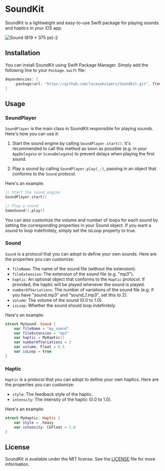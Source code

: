 # SoundKit

SoundKit is a lightweight and easy-to-use Swift package for playing sounds and haptics in your iOS app.

![Sound (819 × 375 px)-2](https://user-images.githubusercontent.com/59176579/220217148-083fa043-650b-4c2a-bd1f-99e66ddfc636.png)

## Installation

You can install SoundKit using Swift Package Manager. Simply add the following line to your `Package.swift` file:

```swift
dependencies: [
    .package(url: "https://github.com/lucaswkuipers/SoundKit.git", from: "1.0.0")
]
```

## Usage

### SoundPlayer

`SoundPlayer` is the main class in SoundKit responsible for playing sounds. Here's how you can use it:

1. Start the sound engine by calling `SoundPlayer.start()`. It's recommended to call this method as soon as possible (e.g. in your `AppDelegate` or `SceneDelegate`) to prevent delays when playing the first sound.

2. Play a sound by calling `SoundPlayer.play(_:)`, passing in an object that conforms to the `Sound` protocol.

Here's an example:

```swift
// Start the sound engine
SoundPlayer.start()

// Play a sound
SomeSound().play()
```

You can also customize the volume and number of loops for each sound by setting the corresponding properties in your Sound object. If you want a sound to loop indefinitely, simply set the isLoop property to true.

### Sound

`Sound` is a protocol that you can adopt to define your own sounds. Here are the properties you can customize:

- `fileName`: The name of the sound file (without the extension).
- `fileExtension`: The extension of the sound file (e.g. "mp3").
- `haptic`: An optional object that conforms to the `Haptic` protocol. If provided, the haptic will be played whenever the sound is played.
- `numberOfVariations`: The number of variations of the sound file (e.g. if you have "sound.mp3" and "sound_1.mp3", set this to 2).
- `volume`: The volume of the sound (0.0 to 1.0).
- `isLoop`: Whether the sound should loop indefinitely.

Here's an example:

```swift
struct MySound: Sound {
    var fileName = "my_sound"
    var fileExtension = "mp3"
    var haptic = MyHaptic()
    var numberOfVariations = 3
    var volume: Float = 0.5
    var isLoop = true
}
```

### Haptic

`Haptic` is a protocol that you can adopt to define your own haptics. Here are the properties you can customize:

- `style`: The feedback style of the haptic.
- `intensity`: The intensity of the haptic (0.0 to 1.0).

Here's an example:

```swift
struct MyHaptic: Haptic {
    var style = .heavy
    var intensity: CGFloat = 1.0
}
```

## License

SoundKit is available under the MIT license. See the [LICENSE](LICENSE) file for more information.
